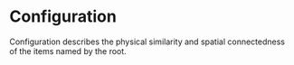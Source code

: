 # Configuration
Configuration describes the physical similarity and spatial connectedness of the items named by the root.
